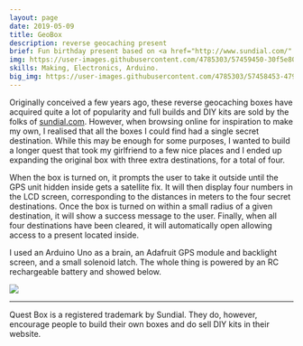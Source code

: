 ```yaml
---
layout: page
date: 2019-05-09
title: GeoBox
description: reverse geocaching present
brief: Fun birthday present based on <a href="http://www.sundial.com/" target="_blank">Sundial's Quest Box</a>. It consists of a locked wooden box with no latch or keyhole displaying a small LCD screen and a switch. When the switch is flicked, the screen lights up and displays four different numbers. The user has to figure out that these are distances to four different points on Earth, which can then be triangulated. The box will automatically open once it has visited these four places and contains a present inside.
img: https://user-images.githubusercontent.com/4785303/57459450-30f5e800-726b-11e9-8455-c01724ee50ca.png
skills: Making, Electronics, Arduino.
big_img: https://user-images.githubusercontent.com/4785303/57458453-479b3f80-7269-11e9-8038-207870ebd43e.jpg
---
```


Originally conceived a few years ago, these reverse geocaching boxes have acquired quite a lot of popularity and full builds and DIY kits are sold by the folks of <a href="http://www.sundial.com/" target="_blank">sundial.com</a>. However, when browsing online for inspiration to make my own, I realised that all the boxes I could find had a single secret destination. While this may be enough for some purposes, I wanted to build a longer quest that took my girlfriend to a few nice places and I ended up expanding the original box with three extra destinations, for a total of four.

When the box is turned on, it prompts the user to take it outside until the GPS unit hidden inside gets a satellite fix. It will then display four numbers in the LCD screen, corresponding to the distances in meters to the four secret destinations. Once the box is turned on within a small radius of a given destination, it will show a success message to the user. Finally, when all four destinations have been cleared, it will automatically open allowing access to a present located inside.

I used an Arduino Uno as a brain, an Adafruit GPS module and backlight screen, and a small solenoid latch. The whole thing is powered by an RC rechargeable battery and showed below.

<div class="img_single">
    <img class="col three" src="https://user-images.githubusercontent.com/4785303/57458460-4b2ec680-7269-11e9-8b2a-b0e740b4aaf0.jpg"/>
</div>

<hr>
Quest Box is a registered trademark by Sundial. They do, however, encourage people to build their own boxes and do sell DIY kits in their website.